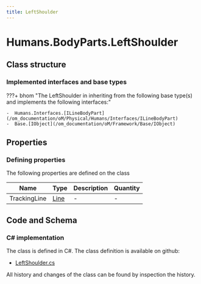 ```yaml
---
title: LeftShoulder
---
```


# Humans.BodyParts.LeftShoulder



## Class structure

### Implemented interfaces and base types

???+ bhom "The LeftShoulder in inheriting from the following base type(s) and implements the following interfaces:"

    -  Humans.Interfaces.[ILineBodyPart](/om_documentation/oM/Physical/Humans/Interfaces/ILineBodyPart)
    -  Base.[IObject](/om_documentation/oM/Framework/Base/IObject)


## Properties



### Defining properties

The following properties are defined on the class

| Name             | Type             | Description      | Quantity         |
|------------------|------------------|------------------|------------------|
| TrackingLine | [Line](/om_documentation/oM/Dimensional/Geometry/Line) | - | - |


## Code and Schema

### C# implementation

The class is defined in C#. The class definition is available on github:

- [LeftShoulder.cs](https://github.com/BHoM/BHoM/blob/develop/Humans_oM/BodyParts\LeftShoulder.cs)

All history and changes of the class can be found by inspection the history.
